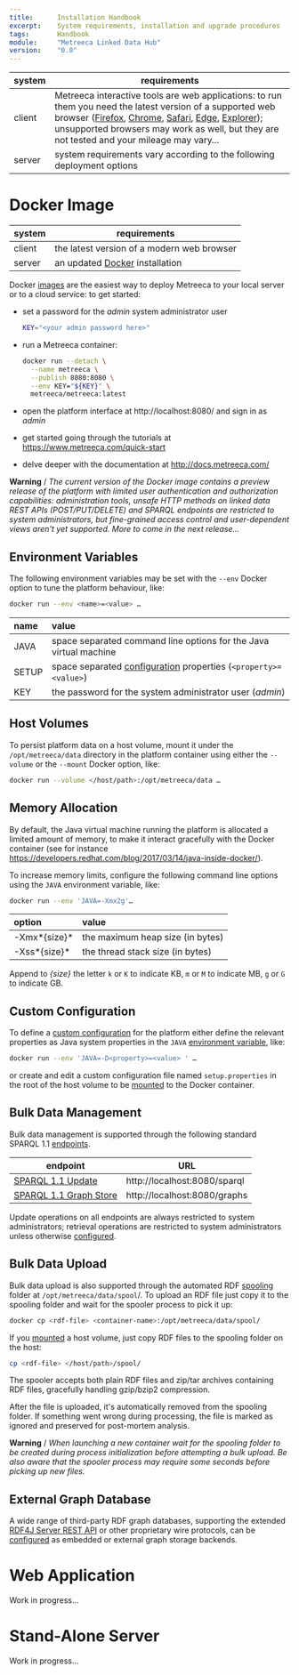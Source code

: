 ```yaml
---
title:      Installation Handbook
excerpt:    System requirements, installation and upgrade procedures
tags:       Handbook
module:     "Metreeca Linked Data Hub"
version:    "0.0"
---
```


| system | requirements                             |
| ------ | ---------------------------------------- |
| client | Metreeca interactive tools are web applications: to run them you need the latest version of a supported web browser ([Firefox](http://www.mozilla.org/firefox/new/), [Chrome](https://www.google.com/chrome/), [Safari](https://www.apple.com/safari/), [Edge](http://microsoft.com/en-us/windows/microsoft-edge), [Explorer](http://windows.microsoft.com/en-us/internet-explorer/download-ie)); unsupported browsers may work as well, but they are not tested and your mileage may vary… |
| server | system requirements vary according to the following deployment options |

# Docker Image

<!-- align Installation Handbook / Docker README -->
<!-- use absolute links to http://docs.metreeca.com/quick-start/ -->

| system | requirements                             |
| ------ | ---------------------------------------- |
| client | the latest version of a modern web browser |
| server | an updated [Docker](https://www.docker.com/get-docker) installation |

Docker [images](https://hub.docker.com/r/metreeca/metreeca/) are the easiest way to deploy Metreeca to your local server or to a cloud service: to get started:

- set a password for the *admin* system administrator user

  ```sh
  KEY="<your admin password here>"
  ```

- run a Metreeca container:

  ```sh
  docker run --detach \
    --name metreeca \
    --publish 8080:8080 \
    --env KEY="${KEY}" \
    metreeca/metreeca:latest
  ```

- open the platform interface at http://localhost:8080/ and sign in as *admin*

- get started going through the tutorials at https://www.metreeca.com/quick-start

- delve deeper with the documentation at http://docs.metreeca.com/

**Warning** / *The current version of the Docker image contains a preview release of the platform with limited user authentication and authorization capabilities: administration tools,  unsafe HTTP methods on linked data REST APIs (POST/PUT/DELETE) and SPARQL endpoints are restricted to system administrators, but fine-grained access control and user-dependent views aren't yet supported. More to come in the next release…*

## Environment Variables

The following environment variables may be set with the `--env` Docker option to tune the platform behaviour, like:

```sh
docker run --env <name>=<value> …
```

| name  | value                                    |
| :---- | :--------------------------------------- |
| JAVA  | space separated command line options for the Java virtual machine |
| SETUP | space separated [configuration](http://docs.metreeca.com/quick-start/configure) properties (`<property>=<value>`) |
| KEY   | the password for the system administrator user (*admin*) |

## Host Volumes

To persist platform data on a host volume, mount it under the `/opt/metreeca/data` directory  in the platform container using either the `--volume` or the `--mount` Docker option, like:

```sh
docker run --volume </host/path>:/opt/metreeca/data …
```

## Memory Allocation

By default, the Java virtual machine running the platform is allocated a limited amount of memory, to make it interact gracefully with the Docker container (see for instance https://developers.redhat.com/blog/2017/03/14/java-inside-docker/).

To increase memory limits, configure the following command line options using the `JAVA` environment variable, like:

```sh
docker run --env 'JAVA=-Xmx2g'…
```

| option       | value                            |
| :----------- | :------------------------------- |
| -Xmx*{size}* | the maximum heap size (in bytes) |
| -Xss*{size}* | the thread stack size (in bytes) |

Append to *{size}* the letter `k` or `K` to indicate KB, `m` or `M` to indicate MB, `g` or `G` to indicate GB. 

## Custom Configuration

To define a [custom configuration](http://docs.metreeca.com/quick-start/configure) for the platform either define the relevant properties as Java system properties in the `JAVA` [environment variable](#environment-variables), like:

```sh
docker run --env 'JAVA=-D<property>=<value> ' …
```

or create and edit a custom configuration file named `setup.properties` in the root of the host volume to be [mounted](#host-volumes) to the Docker container.

## Bulk Data Management

Bulk data management is supported through the following standard SPARQL 1.1 [endpoints](http://docs.metreeca.com/quick-start/manage#sparql-endpoints).

| endpoint                                 | URL                          |
| ---------------------------------------- | ---------------------------- |
| [SPARQL 1.1 Update](http://www.w3.org/TR/sparql11-protocol) | http://localhost:8080/sparql |
| [SPARQL 1.1 Graph Store](http://www.w3.org/TR/sparql11-http-rdf-update) | http://localhost:8080/graphs |

Update operations on all endpoints are always restricted to system administrators; retrieval operations are restricted to system administrators unless otherwise [configured](http://docs.metreeca.com/quick-start/configure#sparql-endpoints).

## Bulk Data Upload

Bulk data upload is also supported through the automated RDF [spooling](http://docs.metreeca.com/quick-start/manage#rdf-spooler) folder at `/opt/metreeca/data/spool`/. To upload an RDF file just copy it to the spooling folder and wait for the spooler process to pick it up:

```sh
docker cp <rdf-file> <container-name>:/opt/metreeca/data/spool/
```

If you [mounted](#host-volumes) a host volume, just copy RDF files to the spooling folder on the host:

```sh
cp <rdf-file> </host/path>/spool/
```

The spooler accepts both plain RDF files and zip/tar archives containing RDF files, gracefully handling gzip/bzip2 compression.

After the file is uploaded, it's automatically removed from the spooling folder. If something went wrong during processing, the file is marked as ignored and preserved for post-mortem analysis.

**Warning** / *When launching a new container wait for the spooling folder to be created during process initialization before attempting a bulk upload. Be also aware that the spooler process may require some seconds before picking up new files.*

## External Graph Database

A wide range of third-party RDF graph databases, supporting the extended  [RDF4J Server REST API](http://docs.rdf4j.org/rest-api/) or other proprietary wire protocols, can be [configured](http://docs.metreeca.com/quick-start/configure#graph-backend]) as embedded or external graph storage backends.

# Web Application

<p class="warning">Work in progress…</p>

# Stand-Alone Server

<p class="warning">Work in progress…</p>
